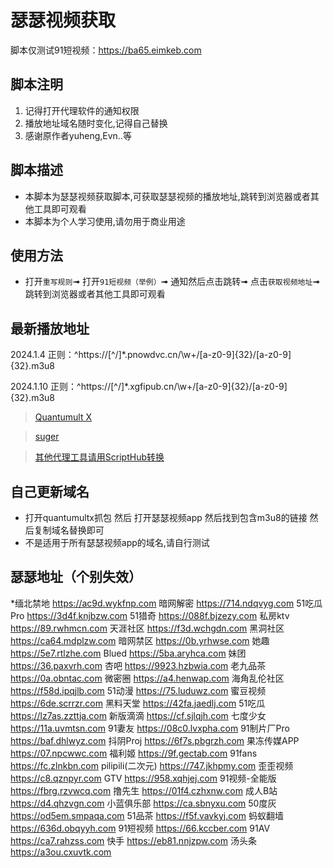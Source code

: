 # 瑟瑟视频获取

脚本仅测试91短视频：https://ba65.eimkeb.com
## 脚本注明

1. 记得打开代理软件的通知权限
2. 播放地址域名随时变化,记得自己替换
3. 感谢原作者yuheng,Evn..等

## 脚本描述

- 本脚本为瑟瑟视频获取脚本,可获取瑟瑟视频的播放地址,跳转到浏览器或者其他工具即可观看
- 本脚本为个人学习使用,请勿用于商业用途

## 使用方法

- 打开`重写规则`➟ 打开`91短视频（举例）`➟ 通知然后点击跳转➟ 点击`获取视频地址`➟ 跳转到浏览器或者其他工具即可观看

## 最新播放地址
2024.1.4 正则：^https:\/\/[^\/]*\.pnowdvc\.cn\/\w+\/[a-z0-9]{32}\/[a-z0-9]{32}\.m3u8 


2024.1.10 正则：^https:\/\/[^\/]*\.xgfipub\.cn\/\w+\/[a-z0-9]{32}\/[a-z0-9]{32}\.m3u8 

> [Quantumult X](https://raw.githubusercontent.com/Yu9191/Rewrite/main/m3u8/m3u8.conf)

> [suger](https://raw.githubusercontent.com/Yu9191/Rewrite/main/m3u8/m3u8.sgmodule)

> [其他代理工具请用ScriptHub转换](https://github.com/Script-Hub-Org/Script-Hub)



## 自己更新域名

- 打开quantumultx抓包 然后 打开瑟瑟视频app 然后找到包含m3u8的链接 然后复制域名替换即可
- 不是适用于所有瑟瑟视频app的域名,请自行测试


## 瑟瑟地址（个别失效）

*缅北禁地  https://ac9d.wykfnp.com
暗网解密  https://714.ndqvyg.com
51吃瓜Pro  https://3d4f.knjbzw.com
51猎奇  https://088f.bjzezy.com
私房ktv  https://89.rwhmcn.com
天涯社区  https://f3d.wchgdn.com
黑洞社区  https://ca64.mdplzw.com
暗网禁区  https://0b.yrhwse.com
她趣  https://5e7.rtlzhe.com
Blued  https://5ba.aryhca.com
妹团  https://36.paxvrh.com
杏吧  https://9923.hzbwia.com
老九品茶  https://0a.obntac.com
微密圈  https://a4.henwap.com
海角乱伦社区  https://f58d.ipqjlb.com
51动漫  https://75.luduwz.com
蜜豆视频  https://6de.scrrzr.com
黑料天堂  https://42fa.jaedlj.com
51吃瓜  https://lz7as.zzttja.com
新版滴滴  https://cf.sjlqjh.com
七度少女  https://11a.uvmtsn.com
91妻友  https://08c0.lvxpha.com
91制片厂Pro  https://baf.dhlwyz.com
抖阴Proj  https://6f7s.pbgrzh.com
果冻传媒APP  https://07.npcwwc.com
福利姬  https://9f.gectab.com
91fans  https://fc.zlnkbn.com
pilipili(二次元)  https://747.jkhpmy.com
歪歪视频  https://c8.qznpyr.com
GTV  https://958.xqhjej.com
91视频-全能版  https://fbrg.rzvwcq.com
撸先生  https://01f4.czhxnw.com
成人B站  https://d4.qhzvgn.com
小蓝俱乐部  https://ca.sbnyxu.com
50度灰  https://od5em.smpaqa.com
51品茶  https://f5f.vavkyj.com
蚂蚁翻墙  https://636d.obqyyh.com
91短视频  https://66.kccber.com
91AV  https://ca7.rahzss.com
快手  https://eb81.nnjzpw.com
汤头条  https://a3ou.cxuvtk.com

